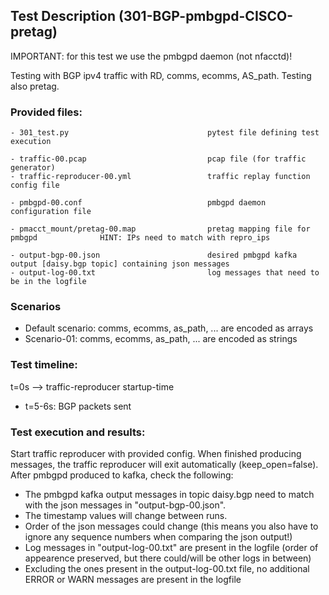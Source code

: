 ## Test Description (301-BGP-pmbgpd-CISCO-pretag)

IMPORTANT: for this test we use the pmbgpd daemon (not nfacctd)!

Testing with BGP ipv4 traffic with RD, comms, ecomms, AS_path. Testing also pretag.

### Provided files:
```
- 301_test.py                               pytest file defining test execution

- traffic-00.pcap                           pcap file (for traffic generator)
- traffic-reproducer-00.yml                 traffic replay function config file

- pmbgpd-00.conf                            pmbgpd daemon configuration file

- pmacct_mount/pretag-00.map                pretag mapping file for pmbgpd              HINT: IPs need to match with repro_ips

- output-bgp-00.json                        desired pmbgpd kafka output [daisy.bgp topic] containing json messages
- output-log-00.txt                         log messages that need to be in the logfile
```

### Scenarios

- Default scenario: comms, ecomms, as_path, ... are encoded as arrays
- Scenario-01: comms, ecomms, as_path, ... are encoded as strings

### Test timeline:

t=0s --> traffic-reproducer startup-time

- t=5-6s: BGP packets sent 

### Test execution and results:

Start traffic reproducer with provided config. When finished producing messages, the traffic reproducer will exit automatically (keep_open=false). 
After pmbgpd produced to kafka, check the following:

- The pmbgpd kafka output messages in topic daisy.bgp need to match with  the json messages in "output-bgp-00.json".
- The timestamp values will change between runs.
- Order of the json messages could change (this means you also have to ignore any sequence numbers when comparing the json output!)
- Log messages in "output-log-00.txt" are present in the logfile (order of appearence preserved, but there could/will be other logs in between)
- Excluding the ones present in the output-log-00.txt file, no additional ERROR or WARN messages are present in the logfile
